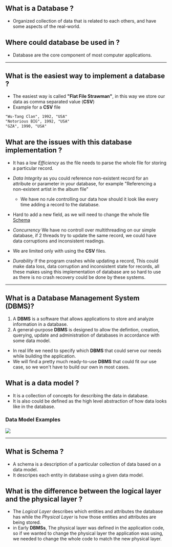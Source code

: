## What is a Database ? 
- Organized collection of data that is related to each others, and have some aspects of the real-world.
## Where could database be used in ?
- Database are the core component of most computer applications.
---
## What is the easiest way to implement a database ? 
- The easiest way is called **"Flat File Strawman"**, in this way we store our data as comma separated value (**CSV**) 
- Example for a **CSV** file
```txt
"Wu-Tang Clan", 1992, "USA"
"Notorious BIG", 1992, "USA"
"GZA", 1990, "USA"
```

## What are the issues with this database implementation ? 
- It has a low *Efficiency* as the file needs to parse the whole file for storing a particular record.
- *Data Integrity* as you could reference non-existent record for an attribute or parameter in your database, for example "Referencing a non-existent artist in the album file" 
    - We have no rule controlling our data how should it look like every time adding a record to the database.
- Hard to add a new field, as we will need to change the whole file [Schema](#what-is-schema-)

- *Concurrency* We have no controll over multithreading on our simple database, if 2 threads try to update the same record, we could have data corruptions and inconsistent readings.

- We are limited only with using the **CSV** files.

- *Durability* If the program crashes while updating a record, This could make data loss, data corruption and inconsistent state  for records, all these makes using this implementation of database are so hard to use as there is no crash recovery could be done by these systems.

--- 
## What is a Database Management System (DBMS)? 
1.  A **DBMS** is a software that allows applications to store and analyze information in a database.
2. A general-purpose **DBMS** is designed to allow the defintion, creation, querying, update and administration of databases in accordance with some data model.

- In real life we need to specify which **DBMS** that could serve our needs while building the application.
- We will find a pretty much ready-to-use **DBMS** that could fit our use case, so we won't have to build our own in most cases.

## What is a data model ? 
- It is a collection of concepts for describing the data in database.
- It is also could be defined as the high level abstraction of how data looks like in the database.
### Data Model Examples
![](https://static.javatpoint.com/dbms/images/data-models.png)

---
## What is Schema ?
- A schema is a description of a particular collection of data based on a data model.
- It descripes each entity in database using a given data model.

## What is the difference between the logical layer and the physical layer ? 
- The *Logical Layer* describes which entities and attributes the database has while the *Physical Layer* is how those entities and attributes are being stored.
- in Early **DBMSs**, The physical layer was defined in the application code, so if we wanted to change the physical layer the application was using, we needed to change the whole code to match the new physical layer.

